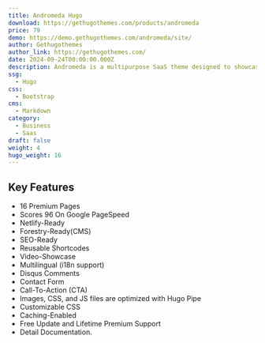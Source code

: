 ```yaml
---
title: Andromeda Hugo
download: https://gethugothemes.com/products/andromeda
price: 79
demo: https://demo.gethugothemes.com/andromeda/site/
author: Gethugothemes
author_link: https://gethugothemes.com/
date: 2024-09-24T00:00:00.000Z
description: Andromeda is a multipurpose SaaS theme designed to showcase any SaaS product or solution. It is an ideal theme for crafting a website for any Marketing Company, Business, Agency that includes blog support.
ssg:
  - Hugo
css:
  - Bootstrap
cms:
  - Markdown
category:
  - Business
  - Saas
draft: false
weight: 4
hugo_weight: 16
---
```


## Key Features

- 16 Premium Pages
- Scores 96 On Google PageSpeed
- Netlify-Ready
- Forestry-Ready(CMS)
- SEO-Ready
- Reusable Shortcodes
- Video-Showcase
- Multilingual (i18n support)
- Disqus Comments
- Contact Form
- Call-To-Action (CTA)
- Images, CSS, and JS files are optimized with Hugo Pipe
- Customizable CSS
- Caching-Enabled
- Free Update and Lifetime Premium Support
- Detail Documentation.

